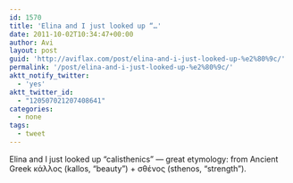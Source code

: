 ```yaml
---
id: 1570
title: 'Elina and I just looked up “…'
date: 2011-10-02T10:34:47+00:00
author: Avi
layout: post
guid: 'http://aviflax.com/post/elina-and-i-just-looked-up-%e2%80%9c/'
permalink: '/post/elina-and-i-just-looked-up-%e2%80%9c/'
aktt_notify_twitter:
  - 'yes'
aktt_twitter_id:
  - "120507021207408641"
categories:
  - none
tags:
  - tweet
---
```

Elina and I just looked up “calisthenics” — great etymology: from Ancient Greek κάλλος (kallos, “beauty”) + σθένος (sthenos, “strength”).